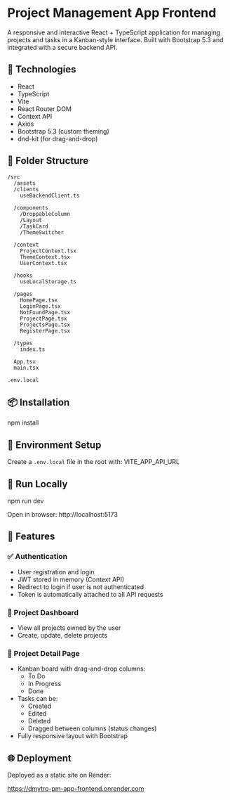 # Project Management App Frontend

A responsive and interactive React + TypeScript application for managing projects and tasks in a Kanban-style interface. Built with Bootstrap 5.3 and integrated with a secure backend API.

## 🧱 Technologies

- React
- TypeScript
- Vite
- React Router DOM
- Context API
- Axios
- Bootstrap 5.3 (custom theming)
- dnd-kit (for drag-and-drop)

## 📂 Folder Structure

```
/src
  /assets
  /clients
    useBackendClient.ts

  /components
    /DroppableColumn
    /Layout
    /TaskCard
    /ThemeSwitcher

  /context
    ProjectContext.tsx
    ThemeContext.tsx
    UserContext.tsx

  /hooks
    useLocalStorage.ts

  /pages
    HomePage.tsx
    LoginPage.tsx
    NotFoundPage.tsx
    ProjectPage.tsx
    ProjectsPage.tsx
    RegisterPage.tsx

  /types
    index.ts

  App.tsx
  main.tsx

.env.local
```

## 📦 Installation

npm install

## 🔧 Environment Setup

Create a `.env.local` file in the root with: VITE_APP_API_URL

## 🏃 Run Locally

npm run dev

Open in browser: http://localhost:5173

## 📘 Features

### ✅ Authentication

- User registration and login
- JWT stored in memory (Context API)
- Redirect to login if user is not authenticated
- Token is automatically attached to all API requests

### 📁 Project Dashboard

- View all projects owned by the user
- Create, update, delete projects

### 📌 Project Detail Page

- Kanban board with drag-and-drop columns:
  - To Do
  - In Progress
  - Done
- Tasks can be:
  - Created
  - Edited
  - Deleted
  - Dragged between columns (status changes)
- Fully responsive layout with Bootstrap

## 🌐 Deployment

Deployed as a static site on Render:

https://dmytro-pm-app-frontend.onrender.com
